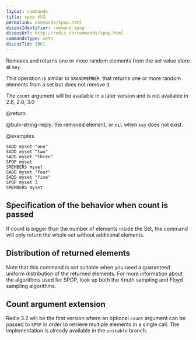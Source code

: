```yaml
---
layout: commands
title: spop 命令
permalink: commands/spop.html
disqusIdentifier: command_spop
disqusUrl: http://redis.cn/commands/spop.html
commandsType: sets
discuzTid: 1061
---
```


Removes and returns one or more random elements from the set value store at `key`.

This operation is similar to `SRANDMEMBER`, that returns one or more random elements from a set but does not remove it.

The `count` argument will be available in a later version and is not available in 2.6, 2.8, 3.0

@return

@bulk-string-reply: the removed element, or `nil` when `key` does not exist.

@examples

```cli
SADD myset "one"
SADD myset "two"
SADD myset "three"
SPOP myset
SMEMBERS myset
SADD myset "four"
SADD myset "five"
SPOP myset 3
SMEMBERS myset
```

## Specification of the behavior when count is passed

If count is bigger than the number of elements inside the Set, the command will only return the whole set without additional elements.

## Distribution of returned elements

Note that this command is not suitable when you need a guaranteed uniform distribution of the returned elements. For more information about the algorithms used for SPOP, look up both the Knuth sampling and Floyd sampling algorithms.

## Count argument extension

Redis 3.2 will be the first version where an optional `count` argument can be passed to `SPOP` in order to retrieve multiple elements in a single call. The implementation is already available in the `unstable` branch.
